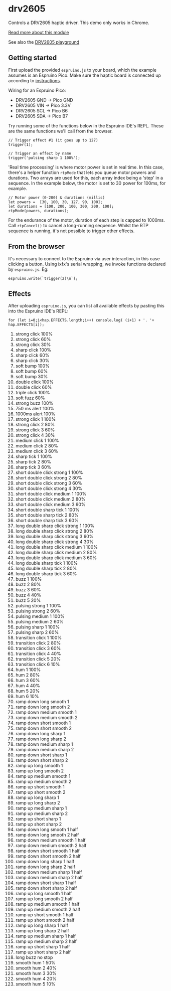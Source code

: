 # drv2605

Controls a DRV2605 haptic driver. This demo only works in Chrome.

[Read more about this module](http://www.espruino.com/DRV2605)

See also the [DRV2605 playground](../../../playgrounds/io/espruino-drv2605/index.html)

## Getting started

First upload the provided `espruino.js` to your board, which the example assumes is an Espruino Pico. Make sure the haptic board is connected up according to [instructions](http://www.espruino.com/DRV2605).

Wiring for an Espruino Pico:

* DRV2605 GND -> Pico GND
* DRV2605 VIN -> Pico 3.3V
* DRV2605 SCL -> Pico B6
* DRV2605 SDA -> Pico B7

Try running some of the functions below in the Espruino IDE's REPL. These are the same functions we'll call from the browser.

```
// Trigger effect #1 (it goes up to 127)
trigger(1);

// Trigger an effect by name
trigger('pulsing sharp 1 100%');
```

'Real time processing' is where motor power is set in real time. In this case, there's a helper function `rtpMode` that lets you queue motor powers and durations. Two arrays are used for this, each array index being a 'step' in a sequence. In the example below, the motor is set to 30 power for 100ms, for example. 

```
// Motor power (0-200) & durations (millis)
let powers =  [30, 100, 30, 127, 90, 100];
let durations = [100, 200, 100, 300, 200, 100];
rtpMode(powers, durations);
```

For the endurance of the motor, duration of each step is capped to 1000ms. Call `rtpCancel()` to cancel a long-running sequence. Whilst the RTP sequence is running, it's not possible to trigger other effects.

## From the browser

It's necessary to connect to the Espruino via user interaction, in this case clicking a button. 
Using ixfx's serial wrapping, we invoke functions declared by `espruino.js`. Eg:

```
espruino.write(`trigger(2)\n`);
```

## Effects

After uploading `espruino.js`, you can list all available effects by pasting this into the Espruino IDE's REPL:

```
for (let i=0;i<hap.EFFECTS.length;i++) console.log( (i+1) + '. '+ hap.EFFECTS[i]);
```

1. strong click 100%
2. strong click 60%
3. strong click 30%
4. sharp click 100%
5. sharp click 60%
6. sharp click 30%
7. soft bump 100%
8. soft bump 60%
9. soft bump 30%
10. double click 100%
11. double click 60%
12. triple click 100%
13. soft fuzz 60%
14. strong buzz 100%
15. 750 ms alert 100%
16. 1000ms alert 100%
17. strong click 1 100%
18. strong click 2 80%
19. strong click 3 60%
20. strong click 4 30%
21. medium click 1 100%
22. medium click 2 80%
23. medium click 3 60%
24. sharp tick 1 100%
25. sharp tick 2 80%
26. sharp tick 3 60%
27. short double click strong 1 100%
28. short double click strong 2 80%
29. short double click strong 3 60%
30. short double click strong 4 30%
31. short double click medium 1 100%
32. short double click medium 2 80%
33. short double click medium 3 60%
34. short double sharp tick 1 100%
35. short double sharp tick 2 80%
36. short double sharp tick 3 60%
37. long double sharp click strong 1 100%
38. long double sharp click strong 2 80%
39. long double sharp click strong 3 60%
40. long double sharp click strong 4 30%
41. long double sharp click medium 1 100%
42. long double sharp click medium 2 80%
43. long double sharp click medium 3 60%
44. long double sharp tick 1 100%
45. long double sharp tick 2 80%
46. long double sharp tick 3 60%
47. buzz 1 100%
48. buzz 2 80%
49. buzz 3 60%
50. buzz 4 40%
51. buzz 5 20%
52. pulsing strong 1 100%
53. pulsing strong 2 60%
54. pulsing medium 1 100%
55. pulsing medium 2 60%
56. pulsing sharp 1 100%
57. pulsing sharp 2 60%
58. transition click 1 100%
59. transition click 2 80%
60. transition click 3 60%
61. transition click 4 40%
62. transition click 5 20%
63. transition click 6 10%
64. hum 1 100%
65. hum 2 80%
66. hum 3 60%
67. hum 4 40%
68. hum 5 20%
69. hum 6 10%
70. ramp down long smooth 1
71. ramp down long smooth 2
72. ramp down medium smooth 1
73. ramp down medium smooth 2
74. ramp down short smooth 1
75. ramp down short smooth 2
76. ramp down long sharp 1
77. ramp down long sharp 2
78. ramp down medium sharp 1
79. ramp down medium sharp 2
80. ramp down short sharp 1
81. ramp down short sharp 2
82. ramp up long smooth 1
83. ramp up long smooth 2
84. ramp up medium smooth 1
85. ramp up medium smooth 2
86. ramp up short smooth 1
87. ramp up short smooth 2
88. ramp up long sharp 1
89. ramp up long sharp 2
90. ramp up medium sharp 1
91. ramp up medium sharp 2
92. ramp up short sharp 1
93. ramp up short sharp 2
94. ramp down long smooth 1 half
95. ramp down long smooth 2 half
96. ramp down medium smooth 1 half
97. ramp down medium smooth 2 half
98. ramp down short smooth 1 half
99. ramp down short smooth 2 half
100. ramp down long sharp 1 half
101. ramp down long sharp 2 half
102. ramp down medium sharp 1 half
103. ramp down medium sharp 2 half
104. ramp down short sharp 1 half
105. ramp down short sharp 2 half
106. ramp up long smooth 1 half
107. ramp up long smooth 2 half
108. ramp up medium smooth 1 half
109. ramp up medium smooth 2 half
110. ramp up short smooth 1 half
111. ramp up short smooth 2 half
112. ramp up long sharp 1 half
113. ramp up long sharp 2 half
114. ramp up medium sharp 1 half
115. ramp up medium sharp 2 half
116. ramp up short sharp 1 half
117. ramp up short sharp 2 half
118. long buzz no stop
119. smooth hum 1 50%
120. smooth hum 2 40%
121. smooth hum 3 30%
122. smooth hum 4 20%
123. smooth hum 5 10%